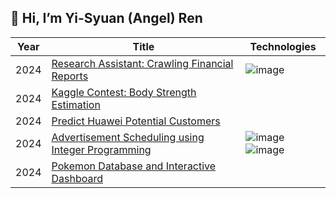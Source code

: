 ## 👋 Hi, I’m Yi-Syuan (Angel) Ren

<!-- table -->
<!-- https://github.com/simple-icons/simple-icons/blob/develop/slugs.md -->
| Year | Title                                             | Technologies                   |
|------|---------------------------------------------------|--------------------------------|
| 2024 | [Research Assistant: Crawling Financial Reports](https://github.com/Angel1116/Crawling-financial-reports) | ![image](https://github.com/user-attachments/assets/8489275e-d8e6-4ad1-a020-a84dc5e9bac4)|
| 2024 | [Kaggle Contest: Body Strength Estimation](https://github.com/Angel1116/Kaggle-Contest-Body-Strength-Estimation) | |
| 2024 | [Predict Huawei Potential Customers](https://github.com/Angel1116/Predict-Huawei-Potential-Customers) | |
| 2024 | [Advertisement Scheduling using Integer Programming](https://github.com/Angel1116/Advertisement-Scheduling-using-Integer-Programming) | ![image](https://github.com/user-attachments/assets/82e8d276-8189-4dc5-bc81-ae9e3458646f) ![image](https://github.com/user-attachments/assets/063d6376-7b6d-471e-9e86-67bc7c1645a3)|
| 2024 | [Pokemon Database and Interactive Dashboard](https://github.com/Angel1116/Pokemon-Database-and-Interactive-Dashboard) | |
<br>
